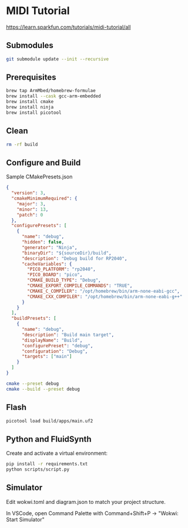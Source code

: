 # MIDI Tutorial

https://learn.sparkfun.com/tutorials/midi-tutorial/all

## Submodules

```zsh
git submodule update --init --recursive
```

## Prerequisites

```zsh
brew tap ArmMbed/homebrew-formulae
brew install --cask gcc-arm-embedded
brew install cmake
brew install ninja
brew install picotool
```

## Clean

```zsh
rm -rf build
```

## Configure and Build

Sample CMakePresets.json

```json
{
  "version": 3,
  "cmakeMinimumRequired": {
    "major": 3,
    "minor": 13,
    "patch": 0
  },
  "configurePresets": [
    {
      "name": "debug",
      "hidden": false,
      "generator": "Ninja",
      "binaryDir": "${sourceDir}/build",
      "description": "Debug build for RP2040",
      "cacheVariables": {
        "PICO_PLATFORM": "rp2040",
        "PICO_BOARD": "pico",
        "CMAKE_BUILD_TYPE": "Debug",
        "CMAKE_EXPORT_COMPILE_COMMANDS": "TRUE",
        "CMAKE_C_COMPILER": "/opt/homebrew/bin/arm-none-eabi-gcc",
        "CMAKE_CXX_COMPILER": "/opt/homebrew/bin/arm-none-eabi-g++"
      }
    }
  ],
  "buildPresets": [
    {
      "name": "debug",
      "description": "Build main target",
      "displayName": "Build",
      "configurePreset": "debug",
      "configuration": "Debug",
      "targets": ["main"]
    }
  ]
}
```

```zsh
cmake --preset debug
cmake --build --preset debug
```

## Flash

```zsh
picotool load build/apps/main.uf2
```

## Python and FluidSynth

Create and activate a virtual environment:

```zsh
pip install -r requirements.txt
python scripts/script.py
```

## Simulator

Edit wokwi.toml and diagram.json to match your project structure.

In VSCode, open Command Palette with
Command+Shift+P -> "Wokwi: Start Simulator"
